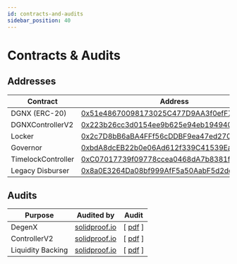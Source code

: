 ```yaml
---
id: contracts-and-audits
sidebar_position: 40
---
```


# Contracts & Audits

## Addresses

| Contract           | Address                                                                                                               |
| ------------------ | --------------------------------------------------------------------------------------------------------------------- |
| DGNX (ERC-20)      | [0x51e48670098173025C477D9AA3f0efF7BF9f7812](https://snowtrace.io/token/0x51e48670098173025C477D9AA3f0efF7BF9f7812)   |
| DGNXControllerV2   | [0x223b26cc3d0154ee9b625e94eb194940a8ca3867](https://snowtrace.io/address/0x223b26cc3d0154ee9b625e94eb194940a8ca3867) |
| Locker             | [0x2c7D8bB6aBA4FFf56cDDBF9ea47ed270A10098F7](https://snowtrace.io/address/0x2c7D8bB6aBA4FFf56cDDBF9ea47ed270A10098F7) |
| Governor           | [0xbdA8dcEB22b0e06Ad612f339C41539Ea2ddCCEf8](https://snowtrace.io/address/0xbdA8dcEB22b0e06Ad612f339C41539Ea2ddCCEf8) |
| TimelockController | [0xC07017739f09778ccea0468dA7b8381f1967Eb95](https://snowtrace.io/address/0xC07017739f09778ccea0468dA7b8381f1967Eb95) |
| Legacy Disburser   | [0x8a0E3264Da08bf999AfF5a50AabF5d2dc89fab79](https://snowtrace.io/address/0x8a0E3264Da08bf999AfF5a50AabF5d2dc89fab79) |

## Audits

| Purpose           | Audited by                              | Audit                                                                                                                         |
| ----------------- | --------------------------------------- | ----------------------------------------------------------------------------------------------------------------------------- |
| DegenX            | [solidproof.io](https://solidproof.io/) | \[ [pdf](https://github.com/DEGENTOKENTEAM/DGNX/blob/main/audits/SmartContract_Audit_Solidproof_DGNX_Main.pdf) \]             |
| ControllerV2      | [solidproof.io](https://solidproof.io/) | \[ [pdf](https://github.com/DEGENTOKENTEAM/DGNX/blob/main/audits/SmartContract_Audit_Solidproof_DGNXControllerV2.pdf) \]      |
| Liquidity Backing | [solidproof.io](https://solidproof.io/) | \[ [pdf](https://github.com/solidproof/projects/blob/main/DGNX/SmartContract_Audit_Solidproof_DegenX_LIquidityBacking.pdf) \] |
